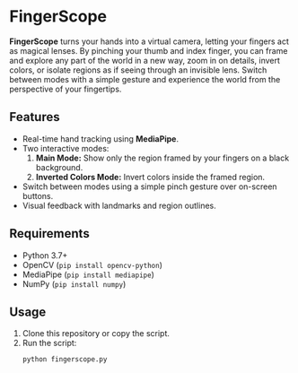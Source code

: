 # FingerScope

**FingerScope** turns your hands into a virtual camera, letting your fingers act as magical lenses. By pinching your thumb and index finger, you can frame and explore any part of the world in a new way, zoom in on details, invert colors, or isolate regions as if seeing through an invisible lens. Switch between modes with a simple gesture and experience the world from the perspective of your fingertips.

## Features

- Real-time hand tracking using **MediaPipe**.
- Two interactive modes:
  1. **Main Mode:** Show only the region framed by your fingers on a black background.
  2. **Inverted Colors Mode:** Invert colors inside the framed region.
- Switch between modes using a simple pinch gesture over on-screen buttons.
- Visual feedback with landmarks and region outlines.

## Requirements

- Python 3.7+
- OpenCV (`pip install opencv-python`)
- MediaPipe (`pip install mediapipe`)
- NumPy (`pip install numpy`)

## Usage

1. Clone this repository or copy the script.
2. Run the script:
   ```bash
   python fingerscope.py
